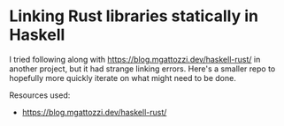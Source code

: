 
# Linking Rust libraries statically in Haskell

I tried following along with https://blog.mgattozzi.dev/haskell-rust/ in another project, but it had strange linking errors.
Here's a smaller repo to hopefully more quickly iterate on what might need to be done.

Resources used:
- https://blog.mgattozzi.dev/haskell-rust/
